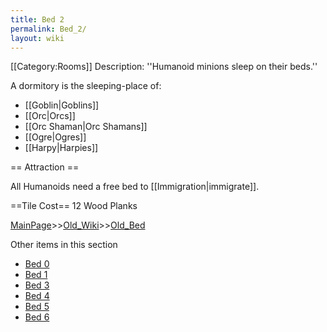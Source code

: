 ```yaml
---
title: Bed 2
permalink: Bed_2/
layout: wiki
---
```

[[Category:Rooms]]
Description: ''Humanoid minions sleep on their beds.''

A dormitory is the sleeping-place of:
* [[Goblin|Goblins]]
* [[Orc|Orcs]]
* [[Orc Shaman|Orc Shamans]]
* [[Ogre|Ogres]]
* [[Harpy|Harpies]]

== Attraction ==

All Humanoids need a free bed to [[Immigration|immigrate]].

==Tile Cost==
12 Wood Planks

[MainPage](/keeperrl_wiki/ "wikilink")>>[Old_Wiki](/keeperrl_wiki/Old_Wiki "wikilink")>>[Old_Bed](/keeperrl_wiki/Old_Bed "wikilink")

Other items in this section
-    [Bed 0](/keeperrl_wiki/Bed_0 "wikilink")
-    [Bed 1](/keeperrl_wiki/Bed_1 "wikilink")
-    [Bed 3](/keeperrl_wiki/Bed_3 "wikilink")
-    [Bed 4](/keeperrl_wiki/Bed_4 "wikilink")
-    [Bed 5](/keeperrl_wiki/Bed_5 "wikilink")
-    [Bed 6](/keeperrl_wiki/Bed_6 "wikilink")
